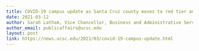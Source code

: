```yaml
---
title: COVID-19 campus update as Santa Cruz county moves to red tier and the Centers for Disease Control (CDC) update guidance for fully vaccinated individuals
date: 2021-03-12
author: Sarah Latham, Vice Chancellor, Business and Administrative Services
author_email: publicaffairs@ucsc.edu
layout: post
link: https://news.ucsc.edu/2021/03/covid-19-campus-update.html
---
```

